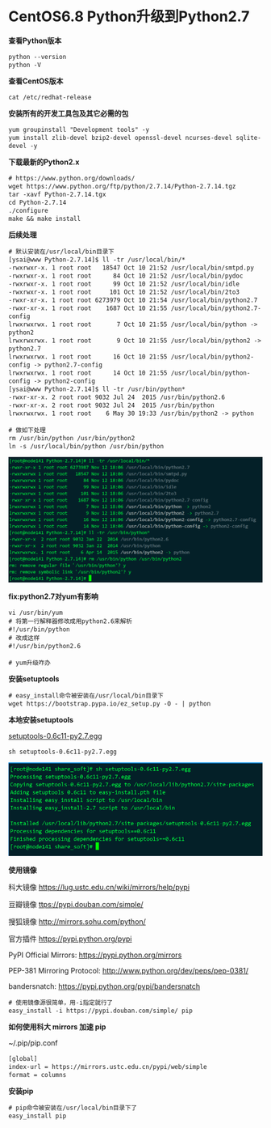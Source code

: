 #  CentOS6.8 Python升级到Python2.7

**查看Python版本**

```shell
python --version
python -V
```

**查看CentOS版本**

```shell
cat /etc/redhat-release
```

**安装所有的开发工具包及其它必需的包**

```shell
yum groupinstall "Development tools" -y
yum install zlib-devel bzip2-devel openssl-devel ncurses-devel sqlite-devel -y
```

**下载最新的Python2.x**

```shell
# https://www.python.org/downloads/
wget https://www.python.org/ftp/python/2.7.14/Python-2.7.14.tgz
tar -xavf Python-2.7.14.tgx
cd Python-2.7.14
./configure
make && make install
```

**后续处理**

```shell
# 默认安装在/usr/local/bin目录下
[ysai@www Python-2.7.14]$ ll -tr /usr/local/bin/*
-rwxrwxr-x. 1 root root   18547 Oct 10 21:52 /usr/local/bin/smtpd.py
-rwxrwxr-x. 1 root root      84 Oct 10 21:52 /usr/local/bin/pydoc
-rwxrwxr-x. 1 root root      99 Oct 10 21:52 /usr/local/bin/idle
-rwxrwxr-x. 1 root root     101 Oct 10 21:52 /usr/local/bin/2to3
-rwxr-xr-x. 1 root root 6273979 Oct 10 21:54 /usr/local/bin/python2.7
-rwxr-xr-x. 1 root root    1687 Oct 10 21:55 /usr/local/bin/python2.7-config
lrwxrwxrwx. 1 root root       7 Oct 10 21:55 /usr/local/bin/python -> python2
lrwxrwxrwx. 1 root root       9 Oct 10 21:55 /usr/local/bin/python2 -> python2.7
lrwxrwxrwx. 1 root root      16 Oct 10 21:55 /usr/local/bin/python2-config -> python2.7-config
lrwxrwxrwx. 1 root root      14 Oct 10 21:55 /usr/local/bin/python-config -> python2-config
[ysai@www Python-2.7.14]$ ll -tr /usr/bin/python*
-rwxr-xr-x. 2 root root 9032 Jul 24  2015 /usr/bin/python2.6
-rwxr-xr-x. 2 root root 9032 Jul 24  2015 /usr/bin/python
lrwxrwxrwx. 1 root root    6 May 30 19:33 /usr/bin/python2 -> python

# 做如下处理
rm /usr/bin/python /usr/bin/python2
ln -s /usr/local/bin/python /usr/bin/python
```

![](images/linux_python_01.png) 

**fix:python2.7对yum有影响**

```shell
vi /usr/bin/yum
# 将第一行解释器修改成用python2.6来解析
#!/usr/bin/python
# 改成这样
#!/usr/bin/python2.6

# yum升级咋办
```

**安装setuptools**

```shell
# easy_install命令被安装在/usr/local/bin目录下
wget https://bootstrap.pypa.io/ez_setup.py -O - | python
```

**本地安装setuptools**

[setuptools-0.6c11-py2.7.egg](https://mirrors.ustc.edu.cn/pypi/web/packages/25/5d/cc55d39ac39383dd6e04ae80501b9af3cc455be64740ad68a4e12ec81b00/setuptools-0.6c11-py2.7.egg#md5=fe1f997bc722265116870bc7919059ea)

```shell
sh setuptools-0.6c11-py2.7.egg
```

![](images/linux_python_02.png)

**使用镜像**

科大镜像 https://lug.ustc.edu.cn/wiki/mirrors/help/pypi

豆瓣镜像 [ttps://pypi.douban.com/simple/](https://pypi.douban.com/simple/) 

搜狐镜像 http://mirrors.sohu.com/python/

官方插件 https://pypi.python.org/pypi

PyPI Official Mirrors: <https://pypi.python.org/mirrors>

PEP-381 Mirroring Protocol: <http://www.python.org/dev/peps/pep-0381/>

bandersnatch: <https://pypi.python.org/pypi/bandersnatch>

```shell
# 使用镜像源很简单，用-i指定就行了
easy_install -i https://pypi.douban.com/simple/ pip
```

**如何使用科大 mirrors 加速 pip**

~/.pip/pip.conf

```shell
[global]
index-url = https://mirrors.ustc.edu.cn/pypi/web/simple
format = columns
```

**安装pip**

```shell
# pip命令被安装在/usr/local/bin目录下了
easy_install pip
```

